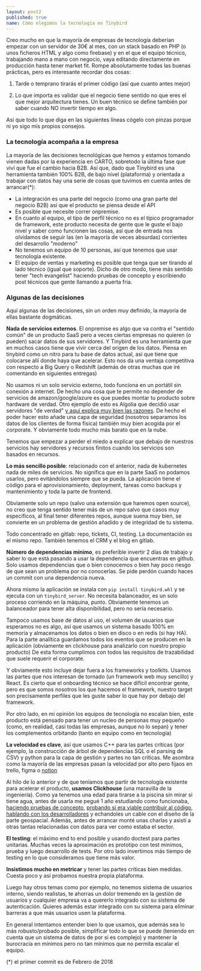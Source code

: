 ```yaml
---
layout: post2
published: true
name: Cómo elegimos la tecnología en Tinybird
---
```


Creo mucho en que la mayoría de empresas de tecnología deberían empezar con un servidor de 30€ al mes, con un stack basado en PHP (o unos ficheros HTML y algo como firebase) y en el que el equipo técnico, trabajando mano a mano con negocio, vaya editando directamente en producción hasta tener market fit. Rompe absolutamente todas las buenas prácticas, pero es interesante recordar dos cosas:

1) Tarde o temprano tirarás el primer código (así que cuanto antes mejor)

2) Lo que importa es validar que el negocio tiene sentido no que eres el que mejor arquitectura tienes. Un buen técnico se define también por saber cuando NO invertir tiempo en algo.

Así que todo lo que diga en las siguientes líneas cógelo con pinzas porque ni yo sigo mis propios consejos.

### La tecnología acompaña a la empresa

La mayoría de las decisiones tecnológicas que hemos y estamos tomando vienen dadas por la experiencia en CARTO, sobretodo la última fase que viví que fue el cambio hacia B2B. Así que, dado que Tinybird es una herramienta también 100% B2B, de bajo nivel (plataforma) y orientada a trabajar con datos hay una serie de cosas que tuvimos en cuenta antes de arrancar(*):

- La integración es una parte del negocio (como una gran parte del negocio B2B) así que el producto se piensa desde el API
- Es posible que necesite correr onpremise.
- En cuanto al equipo, el tipo de perfil técnico no es el típico programador de framework, este producto necesita de gente que le guste el bajo nivel y saber como funcionen las cosas, así que de entrada nos olvidamos de seguir las (en la mayoría de veces absurdas) corrientes del desarrollo "moderno"
- No tenemos un equipo de 10 personas, así que tenemos que usar tecnología existente. 
- El equipo de ventas y marketing es posible que tenga que ser tirando al lado técnico (igual que soporte). Dicho de otro modo, tiene más sentido tener "tech evangelist" haciendo pruebas de concepto y escribiendo post técnicos que gente llamando a puerta fria.


### Algunas de las decisiones

Aquí algunas de las decisiones, sin un orden muy definido, la mayoría de ellas bastante dogmáticas.


**Nada de servicios externos**. El onpremise es algo que va contra el "sentido común" de un producto SaaS pero a veces ciertas empresas no quieren (o pueden) sacar datos de sus servidores. Y Tinybird es una herramienta que en muchos casos tiene que vivir cerca del origen de los datos. Piensa en tinybird como un nitro para tu base de datos actual, así que tiene que colocarse allí donde haya que acelerar. Esto nos da una ventaja competitiva con respecto a Big Query o Redshift (además de otras muchas que iré comentando en siguientes entregas)

No usamos ni un solo servicio externo, todo funciona en un portátil sin conexión a internet. De hecho una cosa que te permite no depender de servicios de amazon/google/azure es que puedes montar tu producto sobre hardware de verdad. Otro ejemplo de esto es Algolia que decidió usar servidores "de verdad" [y aquí explica muy bien las razones](https://www.algolia.com/doc/guides/scaling/servers-clusters/). De hecho el poder hacer esto añade una capa de seguridad (nosotros separamos los datos de los clientes de forma física) también muy bien acogida por el corporate. Y obviamente todo mucho más barato que en la nube.

Tenemos que empezar a perder el miedo a explicar que debajo de nuestros servicios hay servidores y recursos finitos cuando los servicios son basados en recursos.

**Lo más sencillo posible**: relacionado con el anterior, nada de kubernetes nada de miles de servicios. No significa que en la parte SaaS no podamos usarlos, pero evitándolos siempre que se pueda. La aplicación tiene el código para el aprovisionamiento, deployment, tareas como backups y mantenimiento y toda la parte de frontend.

Obviamente solo un repo (salvo una extensión que haremos open source), no creo que tenga sentido tener más de un repo salvo que casos muy específicos, al final tener diferentes repos, aunque suena muy bien, se convierte en un problema de gestión añadido y de integridad de tu sistema.

Todo concentrado en gitlab: repo, tickets, CI, testing. La documentación es el mismo repo. También tenemos el CRM y el blog en gitlab.

**Número de dependencias mínimo**, es preferible invertir 2 días de trabajo y saber lo que está pasando a usar la dependencia que encuentras en github. Solo usamos dependencias que o bien conocemos o bien hay poco riesgo de que sean un problema por no conocerlas. Se pide perdón cuando haces un commit con una dependencia nueva.

Ahora mismo la aplicación se instala con `pip install tinybird.whl` y se ejecuta con un `tinybird_server`. No necesita balanceador, es un solo proceso corriendo en la máquina, punto. Obviamente tenemos un balanceador para tener alta disponibilidad, pero no sería necesario.

Tampoco usamos base de datos al uso, el volumen de usuarios que esperamos no es algo, así que usamos un sistema basado 100% en memoria y almacenamos los datos o bien en disco o en redis (si hay HA). Para la parte analítica guardamos todos los eventos que se producen en la aplicación (obviamente en clickhouse para analizarlo con nuestro propio producto) De esta forma cumplimos con todos las requisitos de trazabilidad que suele requerir el corporate.

Y obviamente esto incluye dejar fuera a los frameworks y toolkits. Usamos las partes que nos interesan de tornado (un framework web muy sencillo) y React. Es cierto que el onboarding técnico se hace difícil encontrar gente, pero es que somos nosotros los que hacemos el framework, nuestro target son precisamente perfiles que les guste saber lo que hay por debajo del framework.

Por otro lado, en mi opinión los equipos de tecnología no escalan bien, este producto está pensado para tener un nucleo de personas muy pequeño (como, en realidad, casi todas las empresas, aunque no lo sepan) y tener los complementos orbitando (tanto en equipo como en tecnología)

**La velocidad es clave**, así que usamos C++ para las partes críticas (por ejemplo, la construcción de árbol de dependencias SQL o el parsing de CSV) y python para la capa de gestión y partes no tan críticas. Me asombra como la mayoría de las empresas pasan la velocidad por alto pero fijaos en trello, figma o [notion](https://twitter.com/NotionHQ/status/1166112243479539712?s=20)

Al hilo de lo anterior y de que teníamos que partir de tecnología existente para acelerar el producto, **usamos Clickhouse** (una maravilla de la ingeniería). Como ya tenemos una edad para tirarse a la piscina sin mirar si tiene agua, antes de usarla me pegué 1 año estudiando como funcionaba, [haciendo pruebas de concepto](https://twitter.com/javisantana/status/867062357926739973), [probando si era viable contribuir al código](https://github.com/ClickHouse/ClickHouse/pull/1908), [hablando con los desarrolladores](https://twitter.com/javisantana/status/1106116138117795840) y echandoles un cable con el diseño de la parte geospacial. Además, antes de arrancar monté unas charlas y asistí a otras tantas relacionadas con datos para ver como estaba el sector.

**El testing**: el máximo end to end posible y usando doctest para partes unitarias. Muchas veces la aproximación es prototipo con test mínimos, prueba y luego desarrollo de tests. Por otro lado invertimos más tiempo de testing en lo que consideramos que tiene más valor.


**Insistimos mucho en metricar** y tener las partes críticas bien medidas. Cuesta poco y así probamos nuestra propia plataforma.

Luego hay otros temas como por ejemplo, no tenemos sistema de usuarios interno, siendo realistas, te ahorras un dolor tremendo en la gestión de usuarios y cualquier empresa va a quererlo integrado con su sistema de autenticación. Quieres además estar integrado con su sistema para eliminar barreras a que más usuarios usen la plataforma.

En general intentamos entender bien lo que usamos, que además sea lo más robusto/probado posible, simplificar todo lo que se puede (teniendo en cuenta que un sistema de datos de por si es complejo) y mantener la burocracia en mínimos pero no tan mínimos que no permita escalar el equipo.

(*) el primer commit es de Febrero de 2018
